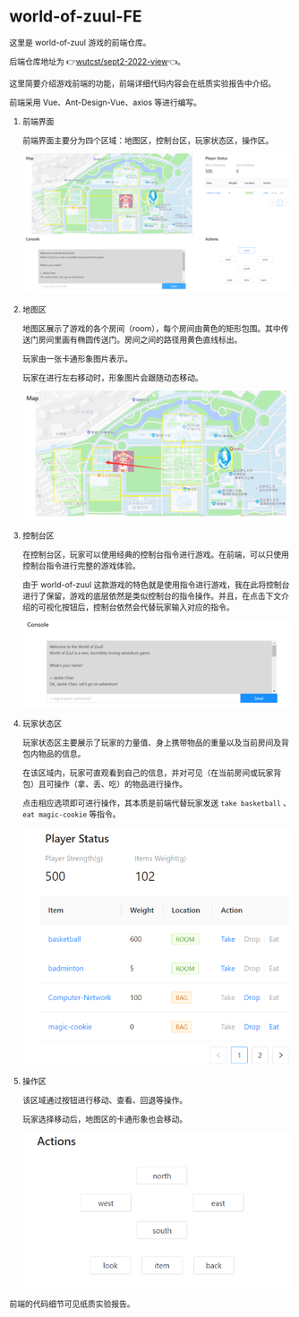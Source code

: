 # world-of-zuul-FE

这里是 world-of-zuul 游戏的前端仓库。

后端仓库地址为 👉[wutcst/sept2-2022-view](https://github.com/wutcst/sept2-2022-view)👈。

这里简要介绍游戏前端的功能，前端详细代码内容会在纸质实验报告中介绍。

前端采用 Vue、Ant-Design-Vue、axios 等进行编写。

1. 前端界面

   前端界面主要分为四个区域：地图区，控制台区，玩家状态区，操作区。

   <img src="https://raw.githubusercontent.com/tzhiy/image-repo/main/blog/QGO9WA0%7D9WDRXY9FWQ0%24ATH.png"/>

2. 地图区

   地图区展示了游戏的各个房间（room），每个房间由黄色的矩形包围。其中传送门房间里画有椭圆传送门。房间之间的路径用黄色直线标出。

   玩家由一张卡通形象图片表示。

   玩家在进行左右移动时，形象图片会跟随动态移动。

   <img src="https://raw.githubusercontent.com/tzhiy/image-repo/main/blog/6W%5D%7DF1%7DUN%40)(3%60_)QMEYL62.png"/>

3. 控制台区

   在控制台区，玩家可以使用经典的控制台指令进行游戏。在前端，可以只使用控制台指令进行完整的游戏体验。

   由于 world-of-zuul 这款游戏的特色就是使用指令进行游戏，我在此将控制台进行了保留，游戏的底层依然是类似控制台的指令操作。并且，在点击下文介绍的可视化按钮后，控制台依然会代替玩家输入对应的指令。

   <img src="https://raw.githubusercontent.com/tzhiy/image-repo/main/blog/)MFY2HWDDL3E3CV73EE2HF4.png"/>

4. 玩家状态区

   玩家状态区主要展示了玩家的力量值、身上携带物品的重量以及当前房间及背包内物品的信息。

   在该区域内，玩家可直观看到自己的信息，并对可见（在当前房间或玩家背包）且可操作（拿、丢、吃）的物品进行操作。

   点击相应选项即可进行操作，其本质是前端代替玩家发送 `take basketball` 、`eat magic-cookie` 等指令。

   <img src="https://raw.githubusercontent.com/tzhiy/image-repo/main/blog/%40X5TMJE1GZF%7E%24PUZSB4ZFR4.png"/>

5. 操作区

   该区域通过按钮进行移动、查看、回退等操作。

   玩家选择移动后，地图区的卡通形象也会移动。

   <img src="https://raw.githubusercontent.com/tzhiy/image-repo/main/blog/%7D15%40CF7%60RADY22YUC32FRMT.png"/>

前端的代码细节可见纸质实验报告。